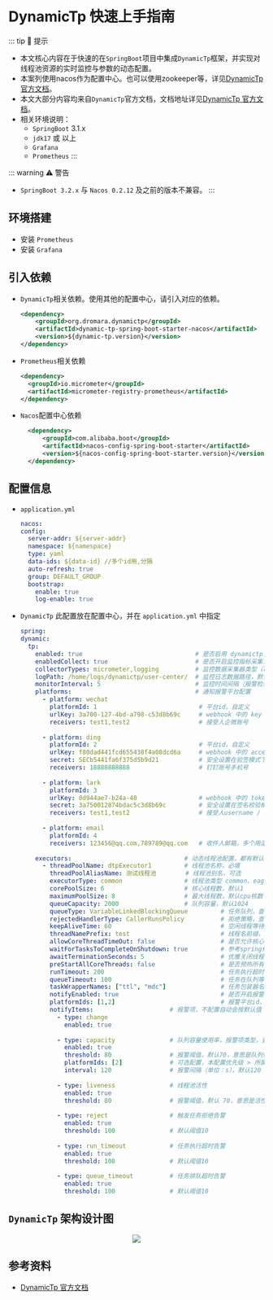 # DynamicTp 快速上手指南

::: tip :mag_right: 提示
- 本文核心内容在于快速的在`SpringBoot`项目中集成`DynamicTp`框架，并实现对线程池资源的实时监控与参数的动态配置。
- 本案列使用nacos作为配置中心。也可以使用zookeeper等，详见[DynamicTp 官方文档](#参考资料)。
- 本文大部分内容均来自`DynamicTp`官方文档，文档地址详见[DynamicTp 官方文档](#参考资料)。
- 相关环境说明：
  - `SpringBoot` 3.1.x
  - `jdk17` 或 以上
  - `Grafana`
  - `Prometheus`
:::

::: warning :warning: 警告
- `SpringBoot 3.2.x` 与 `Nacos 0.2.12` 及之前的版本不兼容。
:::

## 环境搭建
- 安装 `Prometheus`
- 安装 `Grafana`

## 引入依赖
- `DynamicTp`相关依赖。使用其他的配置中心，请引入对应的依赖。
  ```xml
  <dependency>
	  <groupId>org.dromara.dynamictp</groupId>
	  <artifactId>dynamic-tp-spring-boot-starter-nacos</artifactId>
	  <version>${dynamic-tp.version}</version>
  </dependency>
  ```
- `Prometheus`相关依赖
  ```xml
  <dependency>
    <groupId>io.micrometer</groupId>
    <artifactId>micrometer-registry-prometheus</artifactId>
  </dependency>
  ```
- `Nacos`配置中心依赖
  ```xml
	<dependency>
		<groupId>com.alibaba.boot</groupId>
		<artifactId>nacos-config-spring-boot-starter</artifactId>
		<version>${nacos-config-spring-boot-starter.version}</version>
	</dependency>
  ```

## 配置信息
- `application.yml`
  ```yaml
  nacos:
  config:
    server-addr: ${server-addr}
    namespace: ${namespace}
    type: yaml
    data-ids: ${data-id} //多个id用,分隔
    auto-refresh: true
    group: DEFAULT_GROUP
    bootstrap:
      enable: true
      log-enable: true
  ```
- `DynamicTp` 此配置放在配置中心，并在 `application.yml` 中指定
  ```yml
  spring:
  dynamic:
    tp:
      enabled: true                               # 是否启用 dynamictp，默认true
      enabledCollect: true                        # 是否开启监控指标采集，默认true
      collectorTypes: micrometer,logging          # 监控数据采集器类型（logging | micrometer | internal_logging | JMX），默认micrometer
      logPath: /home/logs/dynamictp/user-center/  # 监控日志数据路径，默认 ${user.home}/logs，采集类型非logging不用配置
      monitorInterval: 5                          # 监控时间间隔（报警检测、指标采集），默认5s
      platforms:                                  # 通知报警平台配置
        - platform: wechat
          platformId: 1                            # 平台id，自定义
          urlKey: 3a700-127-4bd-a798-c53d8b69c     # webhook 中的 key
          receivers: test1,test2                   # 接受人企微账号
          
        - platform: ding
          platformId: 2                            # 平台id，自定义
          urlKey: f80dad441fcd655438f4a08dcd6a     # webhook 中的 access_token
          secret: SECb5441fa6f375d5b9d21           # 安全设置在验签模式下才的秘钥，非验签模式没有此值
          receivers: 18888888888                   # 钉钉账号手机号
          
        - platform: lark
          platformId: 3
          urlKey: 0d944ae7-b24a-40                 # webhook 中的 token
          secret: 3a750012874bdac5c3d8b69c         # 安全设置在签名校验模式下才的秘钥，非验签模式没有此值
          receivers: test1,test2                   # 接受人username / openid
          
        - platform: email
          platformId: 4
          receivers: 123456@qq.com,789789@qq.com   # 收件人邮箱，多个用逗号隔开
          
      executors:                               # 动态线程池配置，都有默认值，采用默认值的可以不配置该项，减少配置量
        - threadPoolName: dtpExecutor1         # 线程池名称，必填
          threadPoolAliasName: 测试线程池        # 线程池别名，可选
          executorType: common                 # 线程池类型 common、eager、ordered、scheduled、priority，默认 common
          corePoolSize: 6                      # 核心线程数，默认1
          maximumPoolSize: 8                   # 最大线程数，默认cpu核数
          queueCapacity: 2000                  # 队列容量，默认1024
          queueType: VariableLinkedBlockingQueue         # 任务队列，查看源码QueueTypeEnum枚举类，默认VariableLinkedBlockingQueue
          rejectedHandlerType: CallerRunsPolicy          # 拒绝策略，查看RejectedTypeEnum枚举类，默认AbortPolicy
          keepAliveTime: 60                              # 空闲线程等待超时时间，默认60
          threadNamePrefix: test                         # 线程名前缀，默认dtp
          allowCoreThreadTimeOut: false                  # 是否允许核心线程池超时，默认false
          waitForTasksToCompleteOnShutdown: true         # 参考spring线程池设计，优雅关闭线程池，默认true
          awaitTerminationSeconds: 5                     # 优雅关闭线程池时，阻塞等待线程池中任务执行时间，默认3，单位（s）
          preStartAllCoreThreads: false                  # 是否预热所有核心线程，默认false
          runTimeout: 200                                # 任务执行超时阈值，单位（ms），默认0（不统计）
          queueTimeout: 100                              # 任务在队列等待超时阈值，单位（ms），默认0（不统计）
          taskWrapperNames: ["ttl", "mdc"]               # 任务包装器名称，继承TaskWrapper接口
          notifyEnabled: true                            # 是否开启报警，默认true
          platformIds: [1,2]                             # 报警平台id，不配置默认拿上层platforms配置的所有平台
          notifyItems:                     # 报警项，不配置自动会按默认值（查看源码NotifyItem类）配置（变更通知、容量报警、活性报警、拒绝报警、任务超时报警）
            - type: change
              enabled: true
            
            - type: capacity               # 队列容量使用率，报警项类型，查看源码 NotifyTypeEnum枚举类
              enabled: true
              threshold: 80                # 报警阈值，默认70，意思是队列使用率达到70%告警
              platformIds: [2]             # 可选配置，本配置优先级 > 所属线程池platformIds > 全局配置platforms
              interval: 120                # 报警间隔（单位：s），默认120
           
            - type: liveness               # 线程池活性
              enabled: true
              threshold: 80                # 报警阈值，默认 70，意思是活性达到70%告警
           
            - type: reject                 # 触发任务拒绝告警
              enabled: true
              threshold: 100               # 默认阈值10
          
            - type: run_timeout            # 任务执行超时告警
              enabled: true
              threshold: 100               # 默认阈值10
          
            - type: queue_timeout          # 任务排队超时告警
              enabled: true
              threshold: 100               # 默认阈值10

  ```

## `DynamicTp` 架构设计图
<div align=center>
    <img src="/juc/dynamictp-fast-guide/dynamic-tp-arch.svg" />
</div>

## 参考资料
- [DynamicTp 官方文档](https://dynamictp.cn/guide/introduction/background.html)